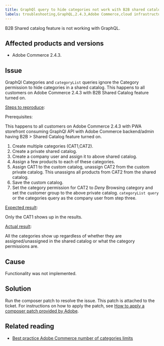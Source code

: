 ```yaml
---
title: GraphQl query to hide categories not work with B2B shared catalog
labels: troubleshooting,GraphQL,2.4.3,Adobe Commerce,cloud infrastructure,category,catalog,B2B
---
```

B2B Shared catalog feature is not working with GraphQL.

## Affected products and versions

* Adobe Commerce 2.4.3.

## Issue

GraphQl Categories and `categoryList` queries ignore the Category permission to hide categories in a shared catalog. This happens to all customers on Adobe Commerce 2.4.3 with B2B Shared Catalog feature turned on.

<ins>Steps to reproduce</ins>:

Prerequisites: 

This happens to all customers on Adobe Commerce 2.4.3 with PWA storefront consuming GraphQl API with Adobe Commerce backend/admin having B2B > Shared Catalog feature turned on.

1. Create multiple categories (CAT1,CAT2).
1. Create a private shared catalog.
1. Create a company user and assign it to above shared catalog.
1. Assign a few products to each of these categories.
1. Assign CAT1 to the custom catalog, unassign CAT2 from the custom private catalog. This unassigns all products from CAT2 from the shared catalog.
1. Save the custom catalog.
1. Set the category permission for CAT2 to *Deny* Browsing category and set the customer group to the above private catalog. `categoryList query` or the categories query as the company user from step three.

<ins>Expected result</ins>:

Only the CAT1 shows up in the results.

<ins>Actual result</ins>:

All the categories show up regardless of whether they are assigned/unassigned in the shared catalog or what the category permissions are.


## Cause

Functionality was not implemented.

## Solution

Run the composer patch to resolve the issue. This patch is attached to the ticket. For instructions on how to apply the patch, see [How to apply a composer patch provided by Adobe](https://support.magento.com/hc/en-us/articles/360028367731-How-to-apply-a-composer-patch-provided-by-Adobe).

## Related reading

* [Best practice Adobe Commerce number of categories limits](https://support.magento.com/hc/en-us/articles/360025796972)
